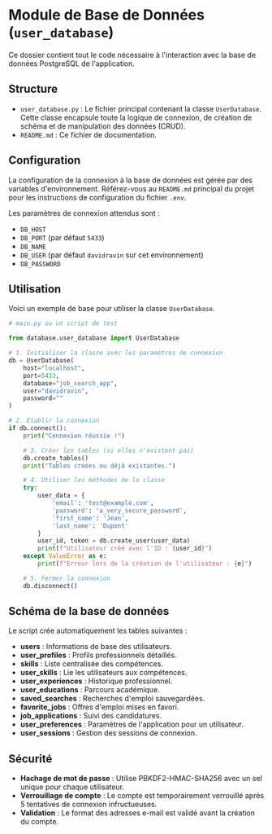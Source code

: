 # Module de Base de Données (`user_database`)

Ce dossier contient tout le code nécessaire à l'interaction avec la base de données PostgreSQL de l'application.

## Structure

- `user_database.py` : Le fichier principal contenant la classe `UserDatabase`. Cette classe encapsule toute la logique de connexion, de création de schéma et de manipulation des données (CRUD).
- `README.md` : Ce fichier de documentation.

## Configuration

La configuration de la connexion à la base de données est gérée par des variables d'environnement. Référez-vous au `README.md` principal du projet pour les instructions de configuration du fichier `.env`.

Les paramètres de connexion attendus sont :
- `DB_HOST`
- `DB_PORT` (par défaut `5433`)
- `DB_NAME`
- `DB_USER` (par défaut `davidravin` sur cet environnement)
- `DB_PASSWORD`

## Utilisation

Voici un exemple de base pour utiliser la classe `UserDatabase`.

```python
# main.py ou un script de test

from database.user_database import UserDatabase

# 1. Initialiser la classe avec les paramètres de connexion
db = UserDatabase(
    host="localhost",
    port=5433,
    database="job_search_app",
    user="davidravin",
    password=""
)

# 2. Établir la connexion
if db.connect():
    print("Connexion réussie !")

    # 3. Créer les tables (si elles n'existent pas)
    db.create_tables()
    print("Tables créées ou déjà existantes.")

    # 4. Utiliser les méthodes de la classe
    try:
        user_data = {
            'email': 'test@example.com',
            'password': 'a_very_secure_password',
            'first_name': 'Jean',
            'last_name': 'Dupont'
        }
        user_id, token = db.create_user(user_data)
        print(f"Utilisateur créé avec l'ID : {user_id}")
    except ValueError as e:
        print(f"Erreur lors de la création de l'utilisateur : {e}")

    # 5. Fermer la connexion
    db.disconnect()
```

## Schéma de la base de données

Le script crée automatiquement les tables suivantes :

- **users** : Informations de base des utilisateurs.
- **user_profiles** : Profils professionnels détaillés.
- **skills** : Liste centralisée des compétences.
- **user_skills** : Lie les utilisateurs aux compétences.
- **user_experiences** : Historique professionnel.
- **user_educations** : Parcours académique.
- **saved_searches** : Recherches d'emploi sauvegardées.
- **favorite_jobs** : Offres d'emploi mises en favori.
- **job_applications** : Suivi des candidatures.
- **user_preferences** : Paramètres de l'application pour un utilisateur.
- **user_sessions** : Gestion des sessions de connexion.

## Sécurité

- **Hachage de mot de passe** : Utilise PBKDF2-HMAC-SHA256 avec un sel unique pour chaque utilisateur.
- **Verrouillage de compte** : Le compte est temporairement verrouillé après 5 tentatives de connexion infructueuses.
- **Validation** : Le format des adresses e-mail est validé avant la création du compte.
